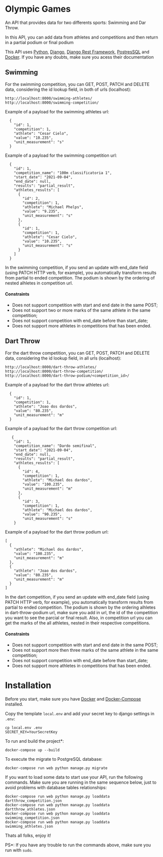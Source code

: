 # Olympic Games

An API that provides data for two differents sports: Swimming and Dar Throw.

In this API, you can add data from athletes and competitions and then return in a
partial podium or final podium

This API uses [Python](https://www.python.org/about/), [Django](https://www.djangoproject.com/), [Django Rest Framework](https://www.django-rest-framework.org/), [PostresSQL](https://www.postgresql.org/) and [Docker](https://www.docker.com/). If you have any doubts, make sure you acess their documentation

## Swimming
For the swimming competition, you can GET, POST, PATCH and DELETE data, considering the id lookup field, in both of urls (localhost):

```
http://localhost:8000/swimming-athletes/
http://localhost:8000/swimming-competition/
```
Example of a payload for the swimming athletes url:

```
  {
    "id": 1,
    "competition": 1,
    "athlete": "Cesar Cielo",
    "value": "10.235",
    "unit_measurement": "s"
  }
```

Example of a payload for the swimming competition url:

```
  {
    "id": 1,
    "competition_name": "100m classificatoria 1",
    "start_date": "2021-09-04",
    "end_date": null,
    "results": "partial_result",
    "athletes_results": [
      {
        "id": 2,
        "competition": 1,
        "athlete": "Michael Phelps",
        "value": "9.235",
        "unit_measurement": "s"
      },
      {
        "id": 1,
        "competition": 1,
        "athlete": "Cesar Cielo",
        "value": "10.235",
        "unit_measurement": "s"
      }
    ]
  }
```

In the swimming competition, if you send an update with end_date field (using PATCH HTTP verb, for example), you automatically transform results from partial to ended competition. The podium is shown by the ordering of nested alhletes in competition url.

#### Constraints
- Does not support competition with start and end date in the same POST;
- Does not support two or more marks of the same athlete in the same competition;
- Does not support competition with end_date before than start_date;
- Does not support more athletes in competitions that has been ended.

## Dart Throw
For the dart throw competition, you can GET, POST, PATCH and DELETE data, considering the id lookup field, in all urls (localhost):

```
http://localhost:8000/dart-throw-athletes/
http://localhost:8000/dart-throw-competition/
http://localhost:8000/dart-throw-podium/<competition_id>/
```

Example of a payload for the dart throw athletes url:

```
  {
    "id": 1,
    "competition": 1,
    "athlete": "Joao dos dardos",
    "value": "80.235",
    "unit_measurement": "m"
  }
```

Example of a payload for the dart throw competition url:

```
   {
    "id": 1,
    "competition_name": "Dardo semifinal",
    "start_date": "2021-09-04",
    "end_date": null,
    "results": "partial_result",
    "athletes_results": [
      {
        "id": 4,
        "competition": 1,
        "athlete": "Michael dos dardos",
        "value": "100.235",
        "unit_measurement": "m"
      },
      {
        "id": 3,
        "competition": 1,
        "athlete": "Michael dos dardos",
        "value": "90.235",
        "unit_measurement": "s"
    }
```

Example of a payload for the dart throw podium url:

```
[
  {
    "athlete": "Michael dos dardos",
    "value": "100.235",
    "unit_measurement": "m"
  },
  {
    "athlete": "Joao dos dardos",
    "value": "80.235",
    "unit_measurement": "m"
  }
]
```

In the dart competition, if you send an update with end_date field (using PATCH HTTP verb, for example), you automatically transform results from partial to ended competition. The podium is shown by the ordering alhletes in dart-throw-podium url, make sure you add in url, the id of the competition you want to see the parcial or final result. Also, in competition url you can get the marks of the all athletes, nested in their respective competitions.

#### Constraints
- Does not support competition with start and end date in the same POST;
- Does not support more then three marks of the same athlete in the same competition;
- Does not support competition with end_date before than start_date;
- Does not support more athletes in competitions that has been ended.


# Installation

Before you start, make sure you have [Docker](https://docs.docker.com/engine/install/) and [Docker-Compose](https://docs.docker.com/compose/install/) installed.

Copy the template `local.env` and add your secret key to django settings in `.env`:

```
cp local.env .env
SECRET_KEY=YourSecretKey
```

To run and build the project*:

```
docker-compose up --build
```

To execute the migrate to PostgreSQL database:
```
docker-compose run web python manage.py migrate
```

If you want to load some data to start use your API, run the following commands. Make sure you are running in the same sequence below, just to avoid problems with database tables relationships:

```
docker-compose run web python manage.py loaddata dartthrow_competition.json
docker-compose run web python manage.py loaddata dartthrow_athletes.json
docker-compose run web python manage.py loaddata swimming_competition.json
docker-compose run web python manage.py loaddata swimming_athletes.json
```

Thats all folks, enjoy it!

PS*: If you have any trouble to run the commands above, make sure you run with `sudo`.
